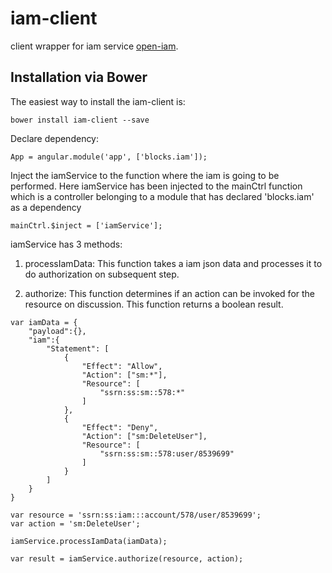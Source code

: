 # iam-client
client wrapper for iam service [open-iam](https://github.com/SmarterServices/IAM).
 

## Installation via Bower
The easiest way to install the iam-client is:
```
bower install iam-client --save
```

Declare dependency:

```
App = angular.module('app', ['blocks.iam']);
```

Inject the iamService to the function where the iam is going to be performed.
Here iamService has been injected to the mainCtrl function which is a controller
belonging to a module that has declared 'blocks.iam' as a dependency

```
mainCtrl.$inject = ['iamService'];
```

iamService has 3 methods:

1) processIamData: This function takes a iam json data and processes it to do
authorization on subsequent step.

2) authorize: This function determines if an action can be invoked for the resource
on discussion. This function returns a boolean result.


```
var iamData = {
    "payload":{},
    "iam":{
        "Statement": [
            {
                "Effect": "Allow",
                "Action": ["sm:*"],
                "Resource": [
                    "ssrn:ss:sm::578:*"
                ]
            },
            {
                "Effect": "Deny",
                "Action": ["sm:DeleteUser"],
                "Resource": [
                    "ssrn:ss:sm::578:user/8539699"
                ]
            }
        ]
    }
}

var resource = 'ssrn:ss:iam:::account/578/user/8539699';
var action = 'sm:DeleteUser';

iamService.processIamData(iamData);

var result = iamService.authorize(resource, action);

```

